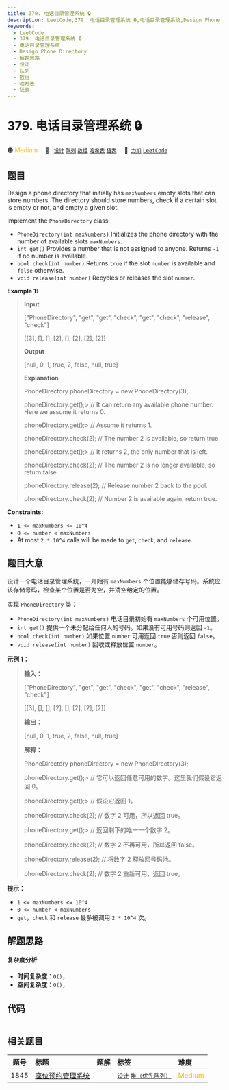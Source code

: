 ```yaml
---
title: 379. 电话目录管理系统 🔒
description: LeetCode,379. 电话目录管理系统 🔒,电话目录管理系统,Design Phone Directory,解题思路,设计,队列,数组,哈希表,链表
keywords:
  - LeetCode
  - 379. 电话目录管理系统 🔒
  - 电话目录管理系统
  - Design Phone Directory
  - 解题思路
  - 设计
  - 队列
  - 数组
  - 哈希表
  - 链表
---
```


# 379. 电话目录管理系统 🔒

🟠 <font color=#ffb800>Medium</font>&emsp; 🔖&ensp; [`设计`](/tag/design.md) [`队列`](/tag/queue.md) [`数组`](/tag/array.md) [`哈希表`](/tag/hash-table.md) [`链表`](/tag/linked-list.md)&emsp; 🔗&ensp;[`力扣`](https://leetcode.cn/problems/design-phone-directory) [`LeetCode`](https://leetcode.com/problems/design-phone-directory)

## 题目

Design a phone directory that initially has `maxNumbers` empty slots that can
store numbers. The directory should store numbers, check if a certain slot is
empty or not, and empty a given slot.

Implement the `PhoneDirectory` class:

  * `PhoneDirectory(int maxNumbers)` Initializes the phone directory with the number of available slots `maxNumbers`.
  * `int get()` Provides a number that is not assigned to anyone. Returns `-1` if no number is available.
  * `bool check(int number)` Returns `true` if the slot `number` is available and `false` otherwise.
  * `void release(int number)` Recycles or releases the slot `number`.



**Example 1:**

> 
> 
> 
> 
> 
> **Input**
> 
> ["PhoneDirectory", "get", "get", "check", "get", "check", "release", "check"]
> 
> [[3], [], [], [2], [], [2], [2], [2]]
> 
> **Output**
> 
> [null, 0, 1, true, 2, false, null, true]
> 
> 
> 
> **Explanation**
> 
> PhoneDirectory phoneDirectory = new PhoneDirectory(3);
> 
> phoneDirectory.get();> 
>   // It can return any available phone number. Here we assume it returns 0.
> 
> phoneDirectory.get();> 
>   // Assume it returns 1.
> 
> phoneDirectory.check(2);   // The number 2 is available, so return true.
> 
> phoneDirectory.get();> 
>   // It returns 2, the only number that is left.
> 
> phoneDirectory.check(2);   // The number 2 is no longer available, so return false.
> 
> phoneDirectory.release(2); // Release number 2 back to the pool.
> 
> phoneDirectory.check(2);   // Number 2 is available again, return true.

**Constraints:**

  * `1 <= maxNumbers <= 10^4`
  * `0 <= number < maxNumbers`
  * At most `2 * 10^4` calls will be made to `get`, `check`, and `release`.


## 题目大意

设计一个电话目录管理系统，一开始有 `maxNumbers` 个位置能够储存号码。系统应该存储号码，检查某个位置是否为空，并清空给定的位置。

实现 `PhoneDirectory` 类：

  * `PhoneDirectory(int maxNumbers)` 电话目录初始有 `maxNumbers` 个可用位置。
  * `int get()` 提供一个未分配给任何人的号码。如果没有可用号码则返回 `-1`。
  * `bool check(int number)` 如果位置 `number` 可用返回 `true` 否则返回 `false`。
  * `void release(int number)` 回收或释放位置 `number`。



**示例 1：**

> 
> 
> 
> 
> 
> **输入：**
> 
> ["PhoneDirectory", "get", "get", "check", "get", "check", "release", "check"]
> 
> [[3], [], [], [2], [], [2], [2], [2]]
> 
> **输出：**
> 
> [null, 0, 1, true, 2, false, null, true]
> 
> 
> 
> **解释：**
> 
> PhoneDirectory phoneDirectory = new PhoneDirectory(3);
> 
> phoneDirectory.get();> 
>   // 它可以返回任意可用的数字。这里我们假设它返回 0。
> 
> phoneDirectory.get();> 
>   // 假设它返回 1。
> 
> phoneDirectory.check(2);   // 数字 2 可用，所以返回 true。
> 
> phoneDirectory.get();> 
>   // 返回剩下的唯一一个数字 2。
> 
> phoneDirectory.check(2);   // 数字 2 不再可用，所以返回 false。
> 
> phoneDirectory.release(2); // 将数字 2 释放回号码池。
> 
> phoneDirectory.check(2);   // 数字 2 重新可用，返回 true。
> 
> 



**提示：**

  * `1 <= maxNumbers <= 10^4`
  * `0 <= number < maxNumbers`
  * `get`，`check` 和 `release` 最多被调用 `2 * 10^4` 次。


## 解题思路

#### 复杂度分析

- **时间复杂度**：`O()`，
- **空间复杂度**：`O()`，

## 代码

```javascript

```

## 相关题目

<!-- prettier-ignore -->
| 题号 | 标题 | 题解 | 标签 | 难度 |
| :------: | :------ | :------: | :------ | :------ |
| 1845 | [座位预约管理系统](https://leetcode.com/problems/seat-reservation-manager) |  |  [`设计`](/tag/design.md) [`堆（优先队列）`](/tag/heap-priority-queue.md) | <font color=#ffb800>Medium</font> |